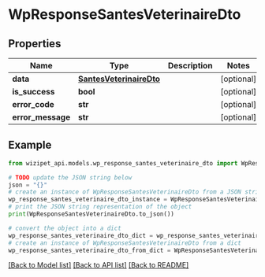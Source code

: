 # WpResponseSantesVeterinaireDto


## Properties

Name | Type | Description | Notes
------------ | ------------- | ------------- | -------------
**data** | [**SantesVeterinaireDto**](SantesVeterinaireDto.md) |  | [optional] 
**is_success** | **bool** |  | [optional] 
**error_code** | **str** |  | [optional] 
**error_message** | **str** |  | [optional] 

## Example

```python
from wizipet_api.models.wp_response_santes_veterinaire_dto import WpResponseSantesVeterinaireDto

# TODO update the JSON string below
json = "{}"
# create an instance of WpResponseSantesVeterinaireDto from a JSON string
wp_response_santes_veterinaire_dto_instance = WpResponseSantesVeterinaireDto.from_json(json)
# print the JSON string representation of the object
print(WpResponseSantesVeterinaireDto.to_json())

# convert the object into a dict
wp_response_santes_veterinaire_dto_dict = wp_response_santes_veterinaire_dto_instance.to_dict()
# create an instance of WpResponseSantesVeterinaireDto from a dict
wp_response_santes_veterinaire_dto_from_dict = WpResponseSantesVeterinaireDto.from_dict(wp_response_santes_veterinaire_dto_dict)
```
[[Back to Model list]](../README.md#documentation-for-models) [[Back to API list]](../README.md#documentation-for-api-endpoints) [[Back to README]](../README.md)


